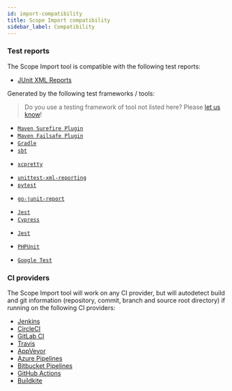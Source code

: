 ```yaml
---
id: import-compatibility
title: Scope Import compatibility
sidebar_label: Compatibility
---
```


### Test reports

The Scope Import tool is compatible with the following test reports:

- [JUnit XML Reports](https://github.com/junit-team/junit5/blob/master/platform-tests/src/test/resources/jenkins-junit.xsd)

Generated by the following test frameworks / tools:

> Do you use a testing framework of tool not listed here? Please [let us know](https://home.undefinedlabs.com/goto/support)!

<!--DOCUSAURUS_CODE_TABS-->

<!--Java-->

- [`Maven Surefire Plugin`](http://maven.apache.org/surefire/maven-surefire-plugin/)
- [`Maven Failsafe Plugin`](http://maven.apache.org/surefire/maven-failsafe-plugin/)
- [`Gradle`](https://gradle.org/)
- [`sbt`](https://www.scala-sbt.org/)

<!--Swift-->

- [`xcpretty`](https://github.com/xcpretty/xcpretty)

<!--Python-->

- [`unittest-xml-reporting`](https://unittest-xml-reporting.readthedocs.io/en/latest/)
- [`pytest`](https://pytest.org/)

<!--Go-->

- [`go-junit-report`](https://github.com/jstemmer/go-junit-report)

<!--Javascript-->

- [`Jest`](https://jestjs.io/)
- [`Cypress`](https://www.cypress.io/)

<!--Node.js-->

- [`Jest`](https://jestjs.io/)

<!--PHP-->

- [`PHPUnit`](https://phpunit.de/)

<!--C++-->

- [`Google Test`](https://github.com/google/googletest)

<!--END_DOCUSAURUS_CODE_TABS-->

### CI providers

The Scope Import tool will work on any CI provider, but will autodetect build and git information
(repository, commit, branch and source root directory) if running on the following CI providers:

- [Jenkins](https://jenkins.io/)
- [CircleCI](https://circleci.com/)
- [GitLab CI](https://docs.gitlab.com/ee/ci/)
- [Travis](https://travis-ci.org/)
- [AppVeyor](https://www.appveyor.com/)
- [Azure Pipelines](https://azure.microsoft.com/en-us/services/devops/pipelines/)
- [Bitbucket Pipelines](https://bitbucket.org/product/features/pipelines)
- [GitHub Actions](https://github.com/features/actions)
- [Buildkite](https://buildkite.com/)

